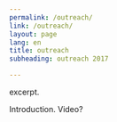 ```yaml
---
permalink: /outreach/
link: /outreach/
layout: page
lang: en
title: outreach
subheading: outreach 2017

---
```


excerpt.

<!-- more -->

Introduction. Video?